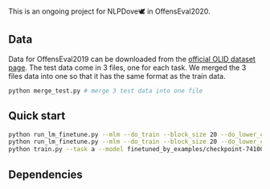 This is an ongoing project for NLPDove🕊 in OffensEval2020.

## Data

Data for OffensEval2019 can be downloaded from the [official OLID dataset page](https://sites.google.com/site/offensevalsharedtask/olid).
The test data come in 3 files, one for each task. We merged the 3 files data into one so that it has the same format as the train data.

```bash
python merge_test.py # merge 3 test data into one file
```



## Quick start

```bash
python run_lm_finetune.py --mlm --do_train --block_size 20 --do_lower_case --output_dir finetuned_by_examples --model_name_or_path finetuned_by_examples/checkpoint-50000 --overwrite_output_dir --num_train_epochs 2.5 --note resuming 
python run_lm_finetune.py --mlm --do_train --block_size 20 --do_lower_case --output_dir finetuned_2.5epoch --overwrite_output_dir  --num_train_epochs 2.5 --note from_scratch 
python train.py --task a --model finetuned_by_examples/checkpoint-74100  --pooling avg --demojize --lower_hashtag --weight_decay 0.01 --warmup 1000 
```



## Dependencies

